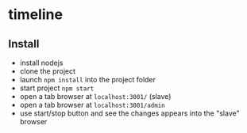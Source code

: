 # timeline

## Install
- install nodejs
- clone the project
- launch `npm install` into the project folder
- start project `npm start`
- open a tab browser at `localhost:3001/` (slave)
- open a tab browser at `localhost:3001/admin`
- use start/stop button and see the changes appears into the "slave" browser
